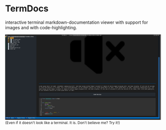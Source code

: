 # TermDocs
interactive terminal markdown-documentation viewer with support for images and with code-highlighting.

![screenshot](README.assets/Screenshot.png)
<sup>(Even if it doesn't look like a terminal. It is. Don't believe me? Try it!)</sub>

